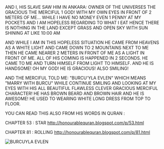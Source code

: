 AND I, HIS SLAVE SAW HIM IN ANKARA: OWNER OF THE UNIVERSES THE GRACIOUS THE MERCIFUL 1 GOD! WITH MY OWN EYES IN FRONT OF 2 METERS OF ME... WHILE I HAVE NO MONEY EVEN 1 PENNY AT MY POCKETS AND I AM HOPELESS REGARDING TO WHAT I EAT HENCE THERE IS NOTHING IN THE LAND EXCEPT GRASS AND OPEN SKY WITH SUN SHINING AT LIKE 10:00 AM

AND WHILE I AM IN THIS HOPELESS SITUATION HE CAME FROM HEAVENS AS A WHITE LIGHT AND CAME DOWN TO 2 MOUNTAINS NEXT TO ME THEN HE CAME NEARER 2 METERS IN FRONT OF ME AS A LIGHT IN FRONT OF ME. ALL OF HIS COMING IS HAPPENED IN 2 SECONDS. HE CAME TO ME AND TURN HIMSELF FROM LIGHT TO HIMSELF. AND HE IS HANDSOME! OH MY GOD! HE IS GRACIOUS! ALSO SMILING!

AND THE MERCIFUL TOLD ME: "BURCU'YLA EVLEN" WHICH MEANS "MARRY WITH BURCU" WHILE CONTINUE SMILING AND LOOKING AT MY EYES WITH HIS ALL BEAUTIFUL FLAWLESS CLEVER GRACIOUS MERCIFUL CHARACTER! HE HAS BROWN BEARD AND BROWN HAIR AND HE IS AWESOME! HE USED TO WEARING WHITE LONG DRESS FROM TOP TO FLOOR.

YOU CAN READ THIS ALSO FROM HIS WORDS IN QURAN :

CHAPTER 53 : STAR http://honourablequran.blogspot.com/p/53.html

CHAPTER 81 : ROLLING http://honourablequran.blogspot.com/p/81.html

![BURCUYLA EVLEN](https://user-images.githubusercontent.com/8404792/215317980-b4f6c581-e24e-4a17-a452-a22ccc164f69.jpg)
